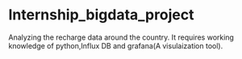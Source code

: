 # Internship_bigdata_project
Analyzing the recharge data around the country.
It requires working knowledge of python,Influx DB and grafana(A visulaization tool).
